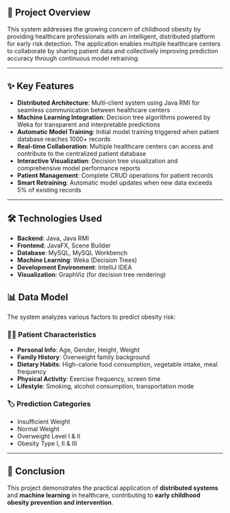 ## 🎯 Project Overview

This system addresses the growing concern of childhood obesity by providing healthcare professionals with an intelligent, distributed platform for early risk detection. The application enables multiple healthcare centers to collaborate by sharing patient data and collectively improving prediction accuracy through continuous model retraining.

---

## ✨ Key Features

- **Distributed Architecture**: Multi-client system using Java RMI for seamless communication between healthcare centers  
- **Machine Learning Integration**: Decision tree algorithms powered by Weka for transparent and interpretable predictions  
- **Automatic Model Training**: Initial model training triggered when patient database reaches 1000+ records  
- **Real-time Collaboration**: Multiple healthcare centers can access and contribute to the centralized patient database  
- **Interactive Visualization**: Decision tree visualization and comprehensive model performance reports  
- **Patient Management**: Complete CRUD operations for patient records
- **Smart Retraining**: Automatic model updates when new data exceeds 5% of existing records  

---

## 🛠️ Technologies Used

- **Backend**: Java, Java RMI  
- **Frontend**: JavaFX, Scene Builder  
- **Database**: MySQL, MySQL Workbench  
- **Machine Learning**: Weka (Decision Trees)  
- **Development Environment**: IntelliJ IDEA  
- **Visualization**: GraphViz (for decision tree rendering) 

## 📊 Data Model

The system analyzes various factors to predict obesity risk:

### 🧑‍⚕️ Patient Characteristics
- **Personal Info**: Age, Gender, Height, Weight  
- **Family History**: Overweight family background  
- **Dietary Habits**: High-calorie food consumption, vegetable intake, meal frequency  
- **Physical Activity**: Exercise frequency, screen time  
- **Lifestyle**: Smoking, alcohol consumption, transportation mode  

### 🏷️ Prediction Categories
- Insufficient Weight  
- Normal Weight  
- Overweight Level I & II  
- Obesity Type I, II & III  

---

## 📝 Conclusion

This project demonstrates the practical application of **distributed systems** and **machine learning** in healthcare, contributing to **early childhood obesity prevention and intervention**.
